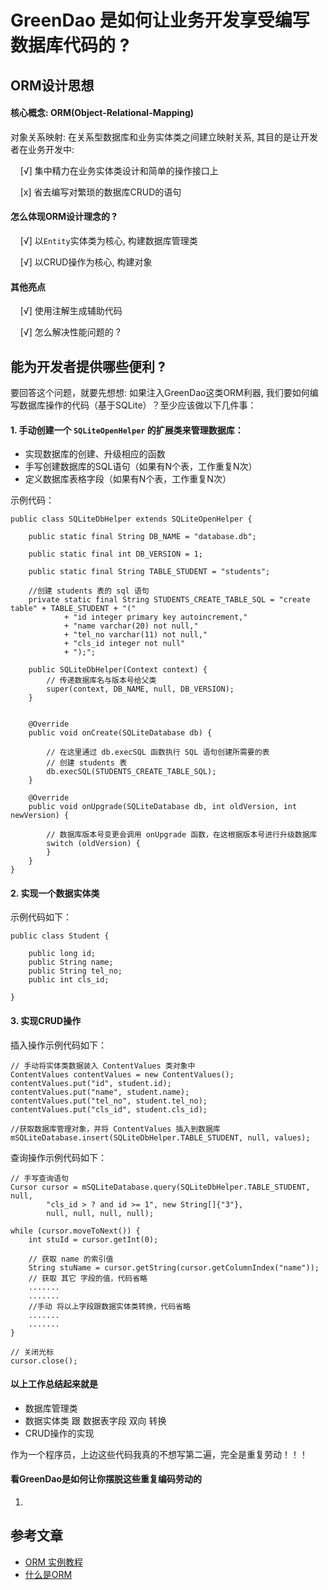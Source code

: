 # GreenDao 是如何让业务开发享受编写数据库代码的 ?

## ORM设计思想

#### 核心概念: ORM(Object-Relational-Mapping)

对象关系映射: 在关系型数据库和业务实体类之间建立映射关系, 其目的是让开发者在业务开发中:

&nbsp;&nbsp;&nbsp;&nbsp;[√] 集中精力在业务实体类设计和简单的操作接口上

&nbsp;&nbsp;&nbsp;&nbsp;[x] 省去编写对繁琐的数据库CRUD的语句

#### 怎么体现ORM设计理念的 ?

&nbsp;&nbsp;&nbsp;&nbsp;[√] 以`Entity`实体类为核心, 构建数据库管理类

&nbsp;&nbsp;&nbsp;&nbsp;[√] 以CRUD操作为核心, 构建对象
 
#### 其他亮点

&nbsp;&nbsp;&nbsp;&nbsp;[√] 使用注解生成辅助代码

&nbsp;&nbsp;&nbsp;&nbsp;[√] 怎么解决性能问题的 ?

## 能为开发者提供哪些便利 ?

要回答这个问题，就要先想想: 如果注入GreenDao这类ORM利器, 我们要如何编写数据库操作的代码（基于SQLite）？至少应该做以下几件事：

#### 1. 手动创建一个 `SQLiteOpenHelper` 的扩展类来管理数据库：
- 实现数据库的创建、升级相应的函数
- 手写创建数据库的SQL语句（如果有N个表，工作重复N次）
- 定义数据库表格字段（如果有N个表，工作重复N次）

示例代码：
```
public class SQLiteDbHelper extends SQLiteOpenHelper {

    public static final String DB_NAME = "database.db";

    public static final int DB_VERSION = 1;

    public static final String TABLE_STUDENT = "students";

    //创建 students 表的 sql 语句
    private static final String STUDENTS_CREATE_TABLE_SQL = "create table" + TABLE_STUDENT + "("
            + "id integer primary key autoincrement,"
            + "name varchar(20) not null,"
            + "tel_no varchar(11) not null,"
            + "cls_id integer not null"
            + ");";

    public SQLiteDbHelper(Context context) {
        // 传递数据库名与版本号给父类
        super(context, DB_NAME, null, DB_VERSION);
    }


    @Override
    public void onCreate(SQLiteDatabase db) {

        // 在这里通过 db.execSQL 函数执行 SQL 语句创建所需要的表
        // 创建 students 表
        db.execSQL(STUDENTS_CREATE_TABLE_SQL);
    }

    @Override
    public void onUpgrade(SQLiteDatabase db, int oldVersion, int newVersion) {

        // 数据库版本号变更会调用 onUpgrade 函数，在这根据版本号进行升级数据库
        switch (oldVersion) {
        }
    }
}
```

#### 2. 实现一个数据实体类

示例代码如下：
```
public class Student {

    public long id;
    public String name;
    public String tel_no;
    public int cls_id;
    
}
```

#### 3. 实现CRUD操作

插入操作示例代码如下：
```
// 手动将实体类数据装入 ContentValues 类对象中
ContentValues contentValues = new ContentValues();
contentValues.put("id", student.id);
contentValues.put("name", student.name);
contentValues.put("tel_no", student.tel_no);
contentValues.put("cls_id", student.cls_id);
        
//获取数据库管理对象，并将 ContentValues 插入到数据库
mSQLiteDatabase.insert(SQLiteDbHelper.TABLE_STUDENT, null, values);
```

查询操作示例代码如下：
```
// 手写查询语句
Cursor cursor = mSQLiteDatabase.query(SQLiteDbHelper.TABLE_STUDENT, null,
        "cls_id > ? and id >= 1", new String[]{"3"},
        null, null, null, null);

while (cursor.moveToNext()) {
    int stuId = cursor.getInt(0);

    // 获取 name 的索引值
    String stuName = cursor.getString(cursor.getColumnIndex("name"));
    // 获取 其它 字段的值，代码省略
    .......
    .......            
    //手动 将以上字段跟数据实体类转换，代码省略
    .......
    .......                        
}

// 关闭光标
cursor.close();
```

#### 以上工作总结起来就是
- 数据库管理类
- 数据实体类 跟 数据表字段 双向 转换
- CRUD操作的实现

作为一个程序员，上边这些代码我真的不想写第二遍，完全是重复劳动！！！

#### 看GreenDao是如何让你摆脱这些重复编码劳动的

1. 



## 参考文章
- [ORM 实例教程](http://www.ruanyifeng.com/blog/2019/02/orm-tutorial.html)
- [什么是ORM](https://www.jianshu.com/p/ec971e77dd3c)
